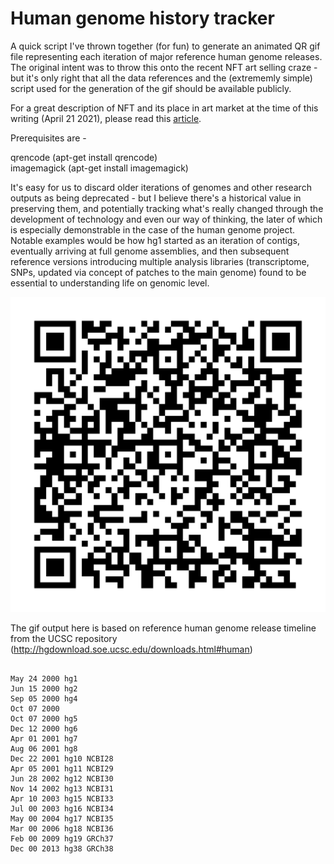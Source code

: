 # Human genome history tracker

A quick script I've thrown together (for fun) to generate an animated QR gif file representing each iteration of major reference human genome releases.
The original intent was to throw this onto the recent NFT art selling craze - but it's only right that all the data references and the (extrememly simple) script used for the generation of the gif should be available publicly.

For a great description of NFT and its place in art market at the time of this writing (April 21 2021), please read this [article](https://thatkimparker.medium.com/most-artists-are-not-making-money-off-nfts-and-here-are-some-graphs-to-prove-it-c65718d4a1b8).

Prerequisites are -	  

qrencode (apt-get install qrencode)	  
imagemagick (apt-get install imagemagick)	  

It's easy for us to discard older iterations of genomes and other research outputs as being deprecated - but I believe there's a historical value in preserving them, and potentially tracking what's really changed through the development of technology and even our way of thinking, the later of which is especially demonstrable in the case of the human genome project. Notable examples would be how hg1 started as an iteration of contigs, eventually arriving at full genome assemblies, and then subsequent reference versions introducing multiple analysis libraries (transcriptome, SNPs, updated via concept of patches to the main genome) found to be essential to understanding life on genomic level.

![The human genome releases compilation gif](hg_history_v1.gif)

The gif output here is based on reference human genome release timeline from the UCSC repository (http://hgdownload.soe.ucsc.edu/downloads.html#human)

~~~

May 24 2000 hg1
Jun 15 2000 hg2
Sep 05 2000 hg4
Oct 07 2000
Oct 07 2000 hg5
Dec 12 2000 hg6
Apr 01 2001 hg7
Aug 06 2001 hg8
Dec 22 2001 hg10 NCBI28
Apr 05 2001 hg11 NCBI29
Jun 28 2002 hg12 NCBI30
Nov 14 2002 hg13 NCBI31
Apr 10 2003 hg15 NCBI33
Jul 00 2003 hg16 NCBI34
May 00 2004 hg17 NCBI35
Mar 00 2006 hg18 NCBI36
Feb 00 2009 hg19 GRCh37
Dec 00 2013 hg38 GRCh38 

~~~

